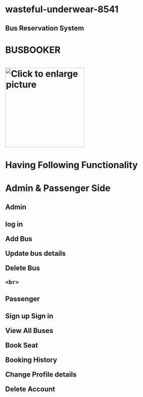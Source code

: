 # wasteful-underwear-8541

## Bus Reservation System
<h1>BUSBOOKER<h1/>

<img align="center" src="https://github.com/Navneet3009/wasteful-underwear-8541/blob/main/BUSBOOKER.png?raw=true" style="width: 250px; max-width: 100%; height: auto" title="Click to enlarge picture" />

# Having Following Functionality
  
  <h1> Admin & Passenger Side</h1>
  <h2>Admin<h2/>
  <p>log in</p>
  <p>Add Bus<p/>
  <p>Update bus details</p>
  <p>Delete Bus<p/>

    <br>
  <h2>Passenger<h2/>
    
   <p>Sign up Sign in<p/>
   <p>View All Buses<p/>
   <p>Book Seat<p/>
   <p> Booking History<p/>
   <p>Change Profile details<p/>
   <p>Delete Account<p/>
<br>

